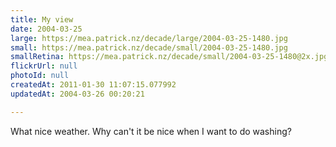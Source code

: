 ```yaml
---
title: My view
date: 2004-03-25
large: https://mea.patrick.nz/decade/large/2004-03-25-1480.jpg
small: https://mea.patrick.nz/decade/small/2004-03-25-1480.jpg
smallRetina: https://mea.patrick.nz/decade/small/2004-03-25-1480@2x.jpg
flickrUrl: null
photoId: null
createdAt: 2011-01-30 11:07:15.077992
updatedAt: 2004-03-26 00:20:21

---
```

What nice weather. Why can't it be nice when I want to do washing?
